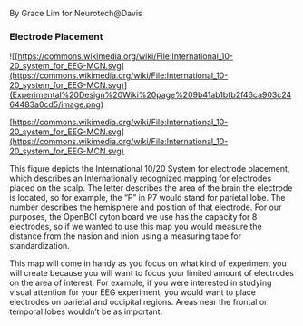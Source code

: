 By Grace Lim for Neurotech@Davis

### Electrode Placement

![[https://commons.wikimedia.org/wiki/File:International_10-20_system_for_EEG-MCN.svg](https://commons.wikimedia.org/wiki/File:International_10-20_system_for_EEG-MCN.svg)](Experimental%20Design%20Wiki%20page%209b41ab1bfb2f46ca903c2464483a0cd5/image.png)

[https://commons.wikimedia.org/wiki/File:International_10-20_system_for_EEG-MCN.svg](https://commons.wikimedia.org/wiki/File:International_10-20_system_for_EEG-MCN.svg)

This figure depicts the International 10/20 System for electrode placement, which describes an Internationally recognized mapping for electrodes placed on the scalp. The letter describes the area of the brain the electrode is located, so for example, the “P” in P7 would stand for parietal lobe. The number describes the hemisphere and position of that electrode. For our purposes, the OpenBCI cyton board we use has the capacity for 8 electrodes, so if we wanted to use this map you would measure the distance from the nasion and inion using a measuring tape for standardization.

This map will come in handy as you focus on what kind of experiment you will create because you will want to focus your limited amount of electrodes on the area of interest. For example, if you were interested in studying visual attention for your EEG experiment, you would want to place electrodes on parietal and occipital regions. Areas near the frontal or temporal lobes wouldn’t be as important.
